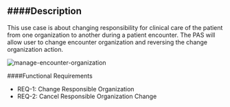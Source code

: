 ####Description
--------------
This use case is about changing responsibility for clinical care of the patient from one organization to another during a patient encounter. The PAS will allow user to change encounter organization and reversing the change organization action.

![manage-encounter-organization](https://f.cloud.github.com/assets/5391320/1244547/9e625a68-2a87-11e3-8d3b-201ae156387d.png)

####Functional Requirements
* REQ-1:	 Change Responsible Organization
* REQ-2:	 Cancel Responsible Organization Change
